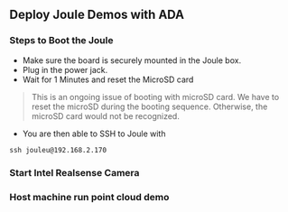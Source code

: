 ## Deploy Joule Demos with ADA

### Steps to Boot the Joule
- Make sure the board is securely mounted in the Joule box. 
- Plug in the power jack.
- Wait for 1 Minutes and reset the MicroSD card
> This is an ongoing issue of booting with microSD card. We have to reset the microSD during the booting sequence. Otherwise, the microSD card would not be recognized.
- You are then able to SSH to Joule with 
```
ssh jouleu@192.168.2.170
```

### Start Intel Realsense Camera


### Host machine run point cloud demo


